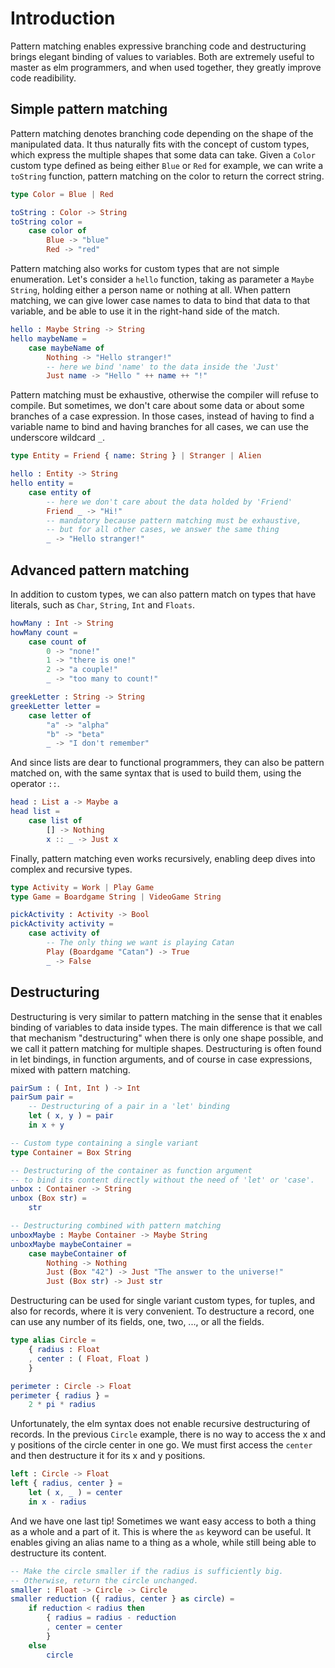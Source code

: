 # Introduction

Pattern matching enables expressive branching code and destructuring brings elegant binding of values to variables.
Both are extremely useful to master as elm programmers, and when used together, they greatly improve code readibility.

## Simple pattern matching

Pattern matching denotes branching code depending on the shape of the manipulated data.
It thus naturally fits with the concept of custom types, which express the multiple shapes that some data can take.
Given a `Color` custom type defined as being either `Blue` or `Red` for example, we can write a `toString` function, pattern matching on the color to return the correct string.

```elm
type Color = Blue | Red

toString : Color -> String
toString color =
    case color of
        Blue -> "blue"
        Red -> "red"
```

Pattern matching also works for custom types that are not simple enumeration.
Let's consider a `hello` function, taking as parameter a `Maybe String`, holding either a person name or nothing at all.
When pattern matching, we can give lower case names to data to bind that data to that variable, and be able to use it in the right-hand side of the match.

```elm
hello : Maybe String -> String
hello maybeName =
    case maybeName of
        Nothing -> "Hello stranger!"
        -- here we bind 'name' to the data inside the 'Just'
        Just name -> "Hello " ++ name ++ "!"
```

Pattern matching must be exhaustive, otherwise the compiler will refuse to compile.
But sometimes, we don't care about some data or about some branches of a case expression.
In those cases, instead of having to find a variable name to bind and having branches for all cases, we can use the underscore wildcard `_`.

```elm
type Entity = Friend { name: String } | Stranger | Alien

hello : Entity -> String
hello entity =
    case entity of
        -- here we don't care about the data holded by 'Friend'
        Friend _ -> "Hi!"
        -- mandatory because pattern matching must be exhaustive,
        -- but for all other cases, we answer the same thing
        _ -> "Hello stranger!"
```

## Advanced pattern matching

In addition to custom types, we can also pattern match on types that have literals, such as `Char`, `String`, `Int` and `Floats`.

```elm
howMany : Int -> String
howMany count =
    case count of
        0 -> "none!"
        1 -> "there is one!"
        2 -> "a couple!"
        _ -> "too many to count!"

greekLetter : String -> String
greekLetter letter =
    case letter of
        "a" -> "alpha"
        "b" -> "beta"
        _ -> "I don't remember"
```

And since lists are dear to functional programmers, they can also be pattern matched on, with the same syntax that is used to build them, using the operator `::`.

```elm
head : List a -> Maybe a
head list =
    case list of
        [] -> Nothing
        x :: _ -> Just x
```

Finally, pattern matching even works recursively, enabling deep dives into complex and recursive types.

```elm
type Activity = Work | Play Game
type Game = Boardgame String | VideoGame String

pickActivity : Activity -> Bool
pickActivity activity =
    case activity of
        -- The only thing we want is playing Catan
        Play (Boardgame "Catan") -> True
        _ -> False
```

## Destructuring

Destructuring is very similar to pattern matching in the sense that it enables binding of variables to data inside types.
The main difference is that we call that mechanism "destructuring" when there is only one shape possible, and we call it pattern matching for multiple shapes.
Destructuring is often found in let bindings, in function arguments, and of course in case expressions, mixed with pattern matching.

```elm
pairSum : ( Int, Int ) -> Int
pairSum pair =
    -- Destructuring of a pair in a 'let' binding
    let ( x, y ) = pair
    in x + y

-- Custom type containing a single variant
type Container = Box String

-- Destructuring of the container as function argument
-- to bind its content directly without the need of 'let' or 'case'.
unbox : Container -> String
unbox (Box str) =
    str

-- Destructuring combined with pattern matching
unboxMaybe : Maybe Container -> Maybe String
unboxMaybe maybeContainer =
    case maybeContainer of
        Nothing -> Nothing
        Just (Box "42") -> Just "The answer to the universe!"
        Just (Box str) -> Just str
```

Destructuring can be used for single variant custom types, for tuples, and also for records, where it is very convenient.
To destructure a record, one can use any number of its fields, one, two, ..., or all the fields.

```elm
type alias Circle =
    { radius : Float
    , center : ( Float, Float )
    }

perimeter : Circle -> Float
perimeter { radius } =
    2 * pi * radius
```

Unfortunately, the elm syntax does not enable recursive destructuring of records.
In the previous `Circle` example, there is no way to access the x and y positions of the circle center in one go.
We must first access the `center` and then destructure it for its x and y positions.

```elm
left : Circle -> Float
left { radius, center } =
    let ( x, _ ) = center
    in x - radius
```

And we have one last tip!
Sometimes we want easy access to both a thing as a whole and a part of it.
This is where the `as` keyword can be useful.
It enables giving an alias name to a thing as a whole, while still being able to destructure its content.

```elm
-- Make the circle smaller if the radius is sufficiently big.
-- Otherwise, return the circle unchanged.
smaller : Float -> Circle -> Circle
smaller reduction ({ radius, center } as circle) =
    if reduction < radius then
        { radius = radius - reduction
        , center = center
        }
    else
        circle
```
